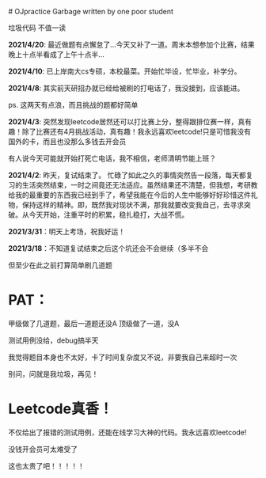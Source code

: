 ﻿﻿﻿﻿# OJpractice
Garbage written by one poor student 

垃圾代码 不值一读

**2021/4/20**: 最近做题有点懈怠了...今天又补了一道。周末本想参加个比赛，结果晚上十点半看成了上午十点半...

**2021/4/10**: 已上岸南大cs专硕，本校最菜。开始忙毕设，忙毕业，补学分。

**2021/4/8**: 其实前天研招办就已经给被刷的打电话了，我没接到，应该能进。

ps. 这两天有点浪，而且挑战的题都好简单

**2021/4/3**: 突然发现leetcode居然还可以打比赛上分，整得跟排位赛一样，真有趣！除了比赛还有4月挑战活动，真有趣！我永远喜欢leetcode!只是可惜我没有国外的卡，而且也没那么多钱去开会员

有人说今天可能就开始打死亡电话，我不相信，老师清明节能上班？

**2021/4/2**: 昨天，复试结束了。
忙碌了如此之久的事情突然告一段落，每天都复习的生活突然结束，一时之间竟还无法适应。虽然结果还不清楚，但我想，考研教给我的最重要的东西我已经到手了，希望我能在今后的人生中能够好好珍惜这件礼物，保持这样的精神。即，既然我对现状不满，那我就要改变我自己，去寻求突破。从今天开始，注重平时的积累，稳扎稳打，大战不慌。

**2021/3/31**：明天上考场，祝我好运！

**2021/3/18**：不知道复试结束之后这个坑还会不会继续（多半不会

但至少在此之前打算简单刷几道题

# PAT：
甲级做了几道题，最后一道题还没A
顶级做了一道，没A

测试用例没给，debug搞半天

我觉得题目本身也不太好，卡了时间复杂度又不说，非要我自己来超时一次

别问，问就是我垃圾，再见！

# Leetcode真香！
不仅给出了报错的测试用例，还能在线学习大神的代码。我永远喜欢leetcode!

没钱开会员可太难受了

这也太贵了吧！！！！！

